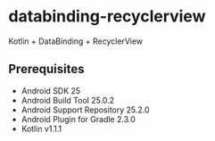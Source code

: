# databinding-recyclerview
Kotlin + DataBinding + RecyclerView

## Prerequisites
* Android SDK 25
* Android Build Tool 25.0.2
* Android Support Repository 25.2.0
* Android Plugin for Gradle 2.3.0
* Kotlin v1.1.1

